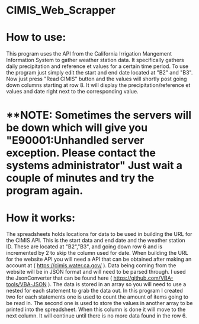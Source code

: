 # CIMIS_Web_Scrapper 
# How to use:
This program uses the API from the California Irrigation Mangement Information System to gather weather station data.  It specifically gathers daily precipitation and reference et values for a certain time period. To use the program just simply edit the start and end date located at "B2" and "B3". Now just press "Read CIMIS" button and the values will shortly post going down columns starting at row 8.  It will display the precipitation/reference et values and date right next to the corresponding value.
# **NOTE: Sometimes the servers will be down which will give you "E90001:Unhandled server exception. Please contact the systems administrator" Just wait a couple of minutes and try the program again. 

# How it works:
The spreadsheets holds locations for data to be used in building the URL for the CIMIS API. This is the start data and end date and the weather station ID. These are located at "B2","B3", and going down row 6 and is incremented by 2 to skip the column used for date. When building the URL for the website API you will need a API that can be obtained after making an account at ( https://cimis.water.ca.gov/ ). Data being coming from the website will be in JSON format and will need to be parsed through. I used the JsonConverter that can be found here ( https://github.com/VBA-tools/VBA-JSON ). The data is stored in an array so you will need to use a nested for each statement to grab the data out. In this program I created two for each statements one is used to count the amount of items going to be read in. The second one is used to store the values in another array to be printed into the spreadsheet. When this column is done it will move to the next column. It will continue until there is no more data found in the row 6.
